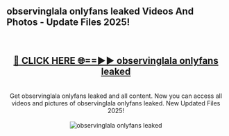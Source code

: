 <h2>observinglala onlyfans leaked Videos And Photos - Update Files 2025!</h2>
<br>
<div align="center">
<h2><a href="https://linkcuts.com/hfmhzwbr" rel="nofollow">🔴 CLICK HERE 🌐==►► observinglala onlyfans leaked</a></h2>
<br>
Get observinglala onlyfans leaked and all content. Now you can access all videos and pictures of observinglala onlyfans leaked. New Updated Files 2025!
<br>
<br>
<a href="https://linkcuts.com/hfmhzwbr" rel="nofollow" data-target="animated-image.originalLink"><img src="https://i.ibb.co.com/WyWwxjT/player-gif2.gif" alt="observinglala onlyfans leaked" style="max-width: 100%; display: inline-block;" data-target="animated-image.originalImage"></a>
</div>
<br>